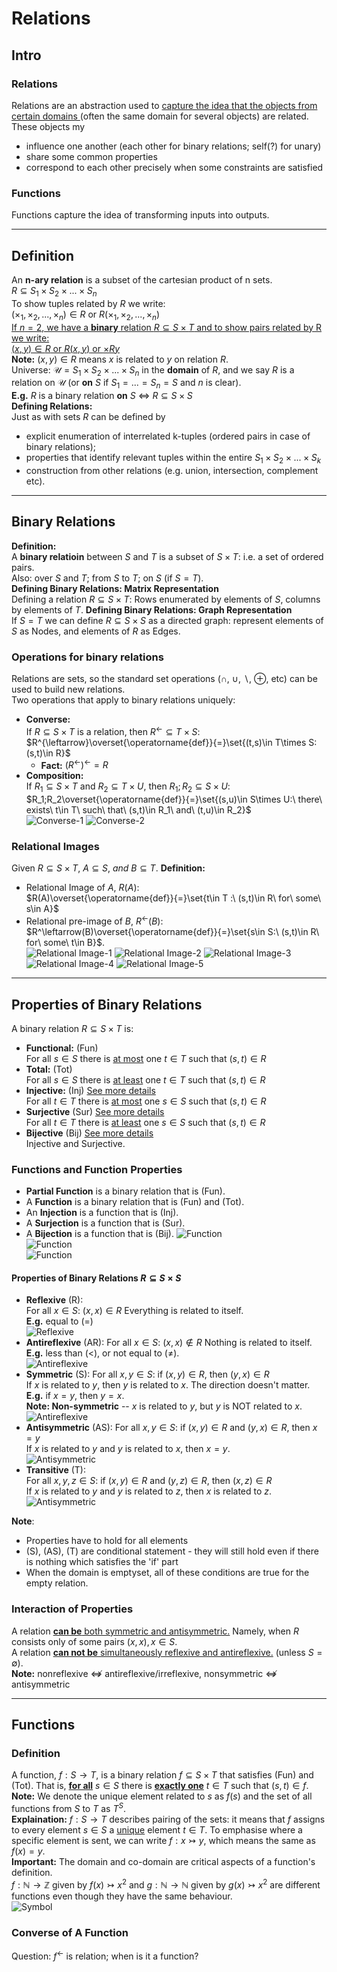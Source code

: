 # **Relations**
## **Intro**
### **Relations**
Relations are an abstraction used to <u>capture the idea that the objects from certain domains </u>(often the same domain for several objects) are related. These objects my
* influence one another (each other for binary relations; self(?) for unary)
* share some common properties
* correspond to each other precisely when some constraints are satisfied

### **Functions**
Functions capture the idea of transforming inputs into outputs.
***
## **Definition**
An **n-ary relation** is a subset of the cartesian product of n sets.  
$R\subseteq S_1\times S_2\times...\times S_n$  
To show tuples related by $R$ we write:  
$(\times_1, \times_2, ..., \times_n)\in R$ or $R(\times_1, \times_2, ..., \times_n)$  
<u>If $n=2$, we have a **binary** relation $R\subseteq S\times T$ and to show pairs related by R we write:  
$(x, y)\in R$ or $R(x, y)$ or $\times Ry$</u>  
**Note:** $(x, y)\in R$ means $x$ is related to $y$ on relation $R$.  
Universe: $\mathcal{U}=S_1\times S_2\times ...\times S_n$ in the **domain** of $R$, and we say $R$ is a relation on $\mathcal{U}$ (or **on** $S$ if $S_1=...=S_n=S$ and $n$ is clear).  
**E.g.** $R$ is a binary relation **on** $S$ $\Leftrightarrow$ $R\subseteq S\times S$   
**Defining Relations:**  
Just as with sets $R$ can be defined by
* explicit enumeration of interrelated k-tuples (ordered pairs in case of binary relations);  
* properties that identify relevant tuples within the entire $S_1\times S_2\times...\times S_k$  
* construction from other relations (e.g. union, intersection,
complement etc).

***
## **Binary Relations**
**Definition:**  
A **binary relatioin** between $S$ and $T$ is a subset of $S\times T$: i.e. a set of ordered pairs.  
Also: over $S$ and $T$; from $S$ to $T$; on $S$ (if $S=T$).  
**Defining Binary Relations: Matrix Representation**  
Defining a relation $R\subseteq S\times T$:
Rows enumerated by elements of $S$, columns by elements of $T$.
**Defining Binary Relations: Graph Representation**  
If $S=T$ we can define $R\subseteq S\times S$ as a directed graph: represent elements of $S$ as Nodes, and elements of $R$ as Edges.
### **Operations for binary relations**
Relations are sets, so the standard set operations ($\cap$, $\cup$, $\backslash$, $\oplus$, etc) can be used to build new relations.  
Two operations that apply to binary relations uniquely:
* **Converse:**  
  If $R\subseteq S\times T$ is a relation, then $R^{\leftarrow}\subseteq T\times S$:  
  $R^{\leftarrow}\overset{\operatorname{def}}{=}\set{(t,s)\in T\times S:(s,t)\in R}$
  * **Fact:** $(R^\leftarrow)^\leftarrow=R$
* **Composition:**  
  If $R_1\subseteq S\times T$ and $R_2\subseteq T\times U$, then $R_1;R_2\subseteq S\times U$:  
  $R_1;R_2\overset{\operatorname{def}}{=}\set{(s,u)\in S\times U:\ there\ exists\ t\in T\ such\ that\ (s,t)\in R_1\ and\ (t,u)\in R_2}$   
![Converse-1](/5-img/converse1.png)
![Converse-2](/5-img/converse2.png)
### **Relational Images**
Given $R\subseteq S\times T,\ A\subseteq S,\ and\ B\subseteq T$.
**Definition:**  
* Relational Image of $A$, $R(A)$:  
  $R(A)\overset{\operatorname{def}}{=}\set{t\in T :\ (s,t)\in R\ for\ some\ s\in A}$
* Relational pre-image of $B$, $R^\leftarrow(B)$:  
  $R^\leftarrow(B)\overset{\operatorname{def}}{=}\set{s\in S:\ (s,t)\in R\ for\ some\ t\in B}$.  
![Relational Image-1](/5-img/relational-image1.png)
![Relational Image-2](/5-img/relational-image2.png)
![Relational Image-3](/5-img/relational-image3.png)
![Relational Image-4](/5-img/relational-image4.png)
![Relational Image-5](/5-img/relational-image5.png)
***
## **Properties of Binary Relations**
A binary relation $R\subseteq S\times T$ is:
* **Functional:** (Fun)   
  For all $s\in S$ there is <u>at most</u> one $t\in T$ such that $(s,t)\in R$  
* **Total:** (Tot)   
  For all $s\in S$ there is <u>at least</u> one $t\in T$ such that $(s,t)\in R$  
* **Injective:** (Inj) [See more details](https://en.wikipedia.org/wiki/Injective_function)   
  For all $t\in T$ there is <u>at most</u> one $s\in S$ such that $(s,t)\in R$  
* **Surjective** (Sur)  [See more details](https://en.wikipedia.org/wiki/Surjective_function)  
  For all $t\in T$ there is <u>at least</u> one $s\in S$ such that $(s,t)\in R$  
* **Bijective** (Bij) [See more details](https://en.wikipedia.org/wiki/Bijection)  
  Injective and Surjective.
### **Functions and Function Properties**
* **Partial Function** is a binary relation that is (Fun).
* A **Function** is a binary relation that is (Fun) and (Tot).
* An **Injection** is a function that is (Inj).
* A **Surjection** is a function that is (Sur).
* A **Bijection** is a function that is (Bij).
![Function](/5-img/function.png)  
![Function](/5-img/injection.png)  
![Function](/5-img/surjection.png)  
#### **Properties of Binary Relations $R\subseteq S\times S$**
* **Reflexive** (R):  
  For all $x\in S$: $(x,x)\in R$
  Everything is related to itself.  
  **E.g.** equal to ($=$)  
  ![Reflexive](/5-img/reflexivity.png)
* **Antireflexive** (AR):
  For all $x\in S$: $(x,x)\notin R$
  Nothing is related to itself.  
  **E.g.** less than ($<$), or not equal to ($\neq$).  
  ![Antireflexive](/5-img/antireflexivity.png)
* **Symmetric** (S):
  For all $x,y\in S$: if $(x,y)\in R$, then $(y,x)\in R$  
  If $x$ is related to $y$, then $y$ is related to $x$. The direction doesn't matter.  
  **E.g.** if $x=y$, then $y=x$.  
  **Note: Non-symmetric** -- $x$ is related to $y$, but $y$ is NOT related to $x$.  
  ![Antireflexive](/5-img/symmetric.png)
* **Antisymmetric** (AS):
  For all $x,y\in S$: if $(x,y)\in R$ and $(y,x)\in R$, then $x=y$  
  If $x$ is related to $y$ and $y$ is related to $x$, then $x=y$.  
  ![Antisymmetric](/5-img/antisymmetry.png)
* **Transitive** (T):  
  For all $x,y,z\in S$: if $(x,y)\in R$ and $(y,z)\in R$, then $(x,z)\in R$  
  If $x$ is related to $y$ and $y$ is related to $z$, then $x$ is related to $z$.  
  ![Antisymmetric](/5-img/transitivity.png)

**Note**:
* Properties have to hold for all elements
* (S), (AS), (T) are conditional statement - they will still hold even if there is nothing which satisfies the 'if' part  
* When the domain is emptyset, all of these conditions are true for the empty relation.  
### **Interaction of Properties**
A relation <u>**can be** both symmetric and antisymmetric.</u> Namely, when $R$ consists only of some pairs $(x,x),x\in S$.  
A relation <u>**can not be** simultaneously reflexive and antireflexive.</u> (unless $S=\emptyset$).  
**Note:** nonreflexive $\nLeftrightarrow$ antireflexive/irreflexive, nonsymmetric $\nLeftrightarrow$ antisymmetric
***
## **Functions**
### **Definition**
A function, $f:S\rightarrow T$, is a binary relation $f\subseteq S\times T$ that satisfies (Fun) and (Tot). That is, <u>**for all**</u> $s\in S$ there is <u>**exactly one**</u> $t\in T$ such that $(s,t)\in f$.  
**Note:** We denote the unique element related to $s$ as $f(s)$ and the set of all functions from $S$ to $T$ as $T^S$.  
**Explaination:** $f:S\rightarrow T$ describes pairing of the sets: it means that $f$ assigns to every element $s\in S$ a <u>unique</u> element $t\in T$. To emphasise where a specific element is sent, we can write $f:x\rightarrowtail y$, which means the same as $f(x)=y$.  
**Important:** The domain and co-domain are critical aspects of a function's definition.  
$f:\mathbb{N}\rightarrow\mathbb{Z}$ given by $f(x)\rightarrowtail x^2$ and $g:\mathbb{N}\rightarrow\mathbb{N}$ given by $g(x)\rightarrowtail x^2$ are different functions even though they have the same behaviour.  
![Symbol](/5-img/symbol.png)
### **Converse of A Function**
Question: $f^\leftarrow$ is relation; when is it a function?